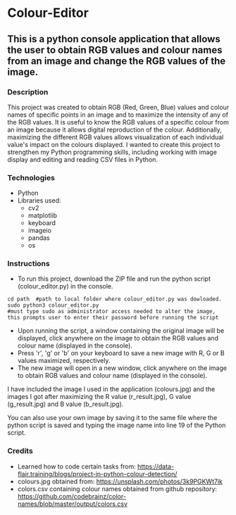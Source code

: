 # Colour-Editor
## This is a python console application that allows the user to obtain RGB values and colour names from an image and change the RGB values of the image.
### Description
This project was created to obtain RGB (Red, Green, Blue) values and colour names of specific points in an image and to maximize the intensity of any of the RGB values. It is useful to know the RGB values of a specific colour from an image because it allows digital reproduction of the colour. Additionally, maximizing the different RGB values allows visualization of each individual value's impact on the colours displayed. I wanted to create this project to strengthen my Python programming skills, including working with image display and editing and reading CSV files in Python. 
### Technologies
* Python
* Libraries used:
  * cv2 
  * matplotlib
  * keyboard
  * imageio
  * pandas
  * os
### Instructions
* To run this project, download the ZIP file and run the python script (colour_editor.py) in the console.
```
cd path  #path to local folder where colour_editor.py was dowloaded.
sudo python3 colour_editor.py   
#must type sudo as administrator access needed to alter the image, this prompts user to enter their password before running the script
```
* Upon running the script, a window containing the original image will be displayed, click anywhere on the image to obtain the RGB values and colour name (displayed in the console).
* Press 'r', 'g' or 'b' on your keyboard to save a new image with R, G or B values maximized, respectively. 
* The new image will open in a new window, click anywhere on the image to obtain RGB values and colour name (displayed in the console).

I have included the image I used in the application (colours.jpg) and the images I got after maximizing the R value (r_result.jpg), G value (g_result.jpg) and B value (b_result.jpg).

You can also use your own image by saving it to the same file where the python script is saved and typing the image name into line 19 of the Python script.
### Credits
* Learned how to code certain tasks from: https://data-flair.training/blogs/project-in-python-colour-detection/
* colours.jpg obtained from: https://unsplash.com/photos/3k9PGKWt7ik
* colors.csv containing colour names obtained from github repository: https://github.com/codebrainz/color-names/blob/master/output/colors.csv
